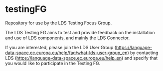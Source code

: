 # testingFG
Repository for use by the LDS Testing Focus Group.

The LDS Testing FG aims to test and provide feedback on the installation and use of LDS components, and mainly the LDS Connector.

If you are interested, please join the LDS User Group (https://language-data-space.ec.europa.eu/help/faq/what-lds-user-group_en) by contacting LDS (https://language-data-space.ec.europa.eu/help_en) and specify that you would like to participate in the Testing FG.

